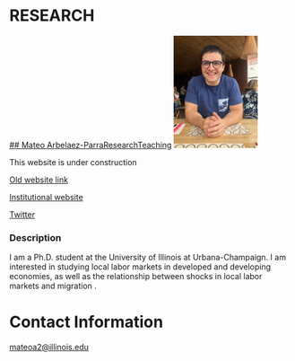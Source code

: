 # RESEARCH
[## Mateo Arbelaez-Parra](index.md)[Research](Research.md)[Teaching](Teaching.md)
<img src="WOKBogota.jpeg" width = "150">

This website is under construction


[Old website link ](https://sites.google.com/view/mateoarbe/main)

[Institutional website ](https://economics.illinois.edu/profile/mateoa2)

[Twitter](https://twitter.com/mateoarbeparra)





### Description

I am a Ph.D. student at the University of Illinois at Urbana-Champaign. I am interested in studying local labor markets in developed and developing economies, as well as the relationship between shocks in local labor markets and migration .


# Contact Information
mateoa2@illinois.edu
